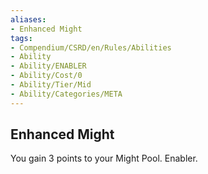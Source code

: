 ```yaml
---
aliases:
- Enhanced Might
tags:
- Compendium/CSRD/en/Rules/Abilities
- Ability
- Ability/ENABLER
- Ability/Cost/0
- Ability/Tier/Mid
- Ability/Categories/META
---
```


  
## Enhanced Might  
You gain 3 points to your Might Pool. Enabler. 